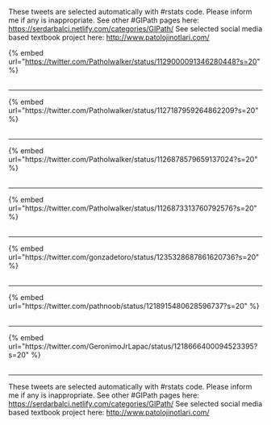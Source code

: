 

These tweets are selected automatically with #rstats code. Please inform me if any is inappropriate.
See other #GIPath pages here: https://serdarbalci.netlify.com/categories/GIPath/ 
See selected social media based textbook project here: http://www.patolojinotlari.com/

{% embed url="https://twitter.com/Patholwalker/status/1129000091346280448?s=20" %}<br>
<br>
<hr>
{% embed url="https://twitter.com/Patholwalker/status/1127187959264862209?s=20" %}<br>
<br>
<hr>
{% embed url="https://twitter.com/Patholwalker/status/1126878579659137024?s=20" %}<br>
<br>
<hr>
{% embed url="https://twitter.com/Patholwalker/status/1126873313760792576?s=20" %}<br>
<br>
<hr>
{% embed url="https://twitter.com/gonzadetoro/status/1235328687861620736?s=20" %}<br>
<br>
<hr>
{% embed url="https://twitter.com/pathnoob/status/1218915480628596737?s=20" %}<br>
<br>
<hr>
{% embed url="https://twitter.com/GeronimoJrLapac/status/1218666400094523395?s=20" %}<br>
<br>
<hr>


These tweets are selected automatically with #rstats code. Please inform me if any is inappropriate.
See other #GIPath pages here: https://serdarbalci.netlify.com/categories/GIPath/ 
See selected social media based textbook project here: http://www.patolojinotlari.com/
